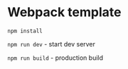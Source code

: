 # Webpack template #

```npm install```

```npm run dev``` - start dev server

```npm run build``` - production build
